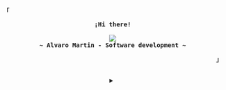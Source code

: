 <!-- Profile -->
<p align="left"><strong><samp>「</samp></strong></p>
  <p align="center">
    <samp>
      <b>
        ¡Hi there!
      <br>
      </b>
      <br>
        <image src="https://readme-typing-svg.herokuapp.com?font=Times+New+Roman&color=F7E7E7&width=300&lines=Clean+code%2C+good+practices+and+good+test.">
      <br>
      <b>
        ~ Alvaro Martin - Software development ~
      </b>
    </samp>
  </p>
<p align="right"><strong><samp>」</samp></strong></p>

<br>

<details align="center">
<summary></summary>

<h2></h2><br>

<!-- Contact Me -->
<p align="center">
  <samp>
    [<a href="https://twitter.com/alvaromartin47">twitter</a>]
    [<a href="https://instagram.com/alvaromartin47">Instagram</a>]
  </samp>
</p>

<h2></h2><br>

<!-- Github Stats -->
<p align="center">
  <samp>
    <img src="https://komarev.com/ghpvc/?username=alvaromartin47-rgb&label=Profile+Views&color=grey" alt="alvaromartin47-rgb" /> 
  </samp>
</p>
<p align="center">
  <samp>
    <details>
      <summary>My Profile Stats</summary>
        <br>
        <img alt="GitHub Stats" src="https://github-readme-stats.vercel.app/api?username=alvaromartin47-rgb&show_icons=true&include_all_commits=true&count_private=true&hide=issues&hide_border=true&theme=github_dark"/>
    </details>
    <details> 
      <summary>My Most Used Languages</summary>
        <br>
        <img alt="Top Language" src="https://github-readme-stats.vercel.app/api/top-langs/?username=alvaromartin47-rgb&layout=compact&hide_border=true&theme=github_dark"/>
        <br>
    </details>
  </samp>
</p>

</details>
